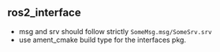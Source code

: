 ## ros2_interface
- msg and srv should follow strictly `SomeMsg.msg/SomeSrv.srv`
- use ament_cmake build type for the interfaces pkg.
